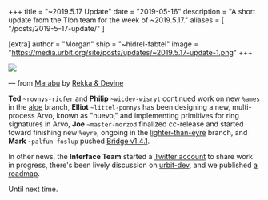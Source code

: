 +++
title = "~2019.5.17 Update"
date = "2019-05-16"
description = "A short update from the Tlon team for the week of ~2019.5.17."
aliases = [ "/posts/2019-5-17-update/" ]

[extra]
author = "Morgan"
ship = "~hidrel-fabtel"
image = "https://media.urbit.org/site/posts/updates/~2019.5.17-update-1.png"
+++

![](https://media.urbit.org/site/posts/updates/~2019.5.17-update-1.png)

— from [Marabu](https://hundredrabbits.itch.io/marabu) by [Rekka & Devine](https://hundredrabbits.itch.io/)

**Ted** `~rovnys-ricfer` and **Philip** `~wicdev-wisryt` continued work on new `%ames` in the [aloe](https://github.com/urbit/arvo/tree/aloe) branch, **Elliot** `~littel-ponnys` has been designing a new, multi-process Arvo, known as "nuevo," and implementing primitives for ring signatures in Arvo, **Joe** `~master-morzod` finalized cc-release and started toward finishing new `%eyre`, ongoing in the [lighter-than-eyre](https://github.com/urbit/urbit/tree/lighter-than-eyre) branch, and **Mark** `~palfun-foslup` pushed [Bridge v1.4.1](https://github.com/urbit/bridge/releases).

In other news, the **Interface Team** started a [Twitter account](https://twitter.com/urbitwip) to share work in progress, there's been lively discussion on [urbit-dev](https://groups.google.com/a/urbit.org/forum/#!forum/dev), and we published [a roadmap](https://urbit.org/posts/2019-5-roadmap/).

Until next time.
